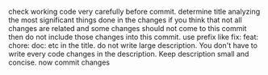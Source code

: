 check working code very carefully before commit.
determine title analyzing the most significant things done in the changes
if you think that not all changes are related and some changes should not come to this commit then do not include those changes into this commit.
use prefix like fix: feat: chore: doc: etc in the title.
do not write large description. You don't have to write every code changes in the description. Keep description small and concise.
now commit changes
